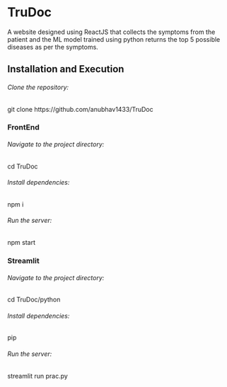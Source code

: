 # TruDoc
A website designed using ReactJS that collects the symptoms from the patient and the ML model trained using python returns the top 5 possible diseases as per the symptoms.
<h2>Installation and Execution</h2>
<h6>Clone the repository:</h6>
git clone https://github.com/anubhav1433/TruDoc<br/>
<h3>FrontEnd</h3>
<h6>Navigate to the project directory:</h6>
cd TruDoc 
<h6>Install dependencies:</h6>
npm i
<h6>Run the server:</h6>
npm start<br/>

<h3>Streamlit</h3>
<h6>Navigate to the project directory:</h6>
cd TruDoc/python
<h6>Install dependencies:</h6>
pip
<h6>Run the server:</h6>
streamlit run prac.py
